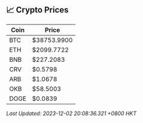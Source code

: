 ## 📈 Crypto Prices

| Coin | Price |
| ---- | ----- |
| BTC | $38753.9900 |
| ETH | $2099.7722 |
| BNB | $227.2083 |
| CRV | $0.5798 |
| ARB | $1.0678 |
| OKB | $58.5003 |
| DOGE | $0.0839 |

_Last Updated: 2023-12-02 20:08:36.321 +0800 HKT_